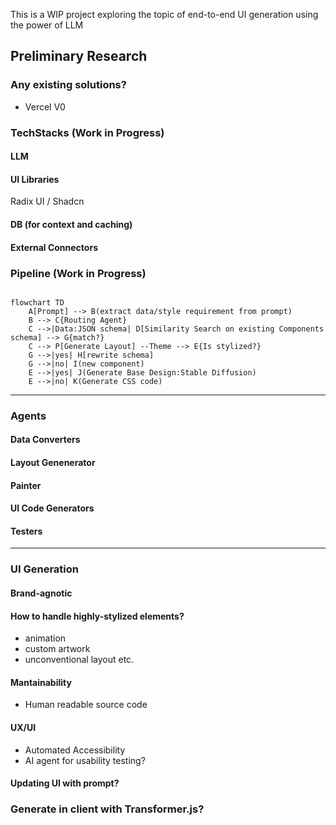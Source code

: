 This is a WIP project exploring the topic of end-to-end UI generation using the power of LLM


## Preliminary Research

### Any existing solutions?
- Vercel V0

### TechStacks (Work in Progress)

#### LLM
#### UI Libraries
Radix UI / Shadcn
#### DB (for context and caching)
#### External Connectors 

### Pipeline (Work in Progress)

```mermaid

flowchart TD
    A[Prompt] --> B(extract data/style requirement from prompt)
    B --> C{Routing Agent}
    C -->|Data:JSON schema| D[Similarity Search on existing Components schema] --> G{match?}
    C --> P[Generate Layout] --Theme --> E{Is stylized?}
    G -->|yes| H[rewrite schema]
    G -->|no| I(new component)
    E -->|yes| J(Generate Base Design:Stable Diffusion)
    E -->|no| K(Generate CSS code)
```
    
---

### Agents

#### Data Converters

#### Layout Genenerator

#### Painter

#### UI Code Generators

#### Testers


---

### UI Generation

#### Brand-agnotic

#### How to handle highly-stylized elements?
- animation
- custom artwork
- unconventional layout etc.

#### Mantainability
- Human readable source code

#### UX/UI
- Automated Accessibility
- AI agent for usability testing?

#### Updating UI with prompt?

### Generate in client with Transformer.js?
